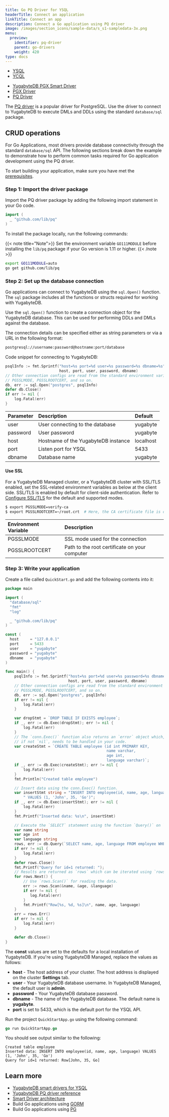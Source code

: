 ```yaml
---
title: Go PQ Driver for YSQL
headerTitle: Connect an application
linkTitle: Connect an app
description: Connect a Go application using PQ driver
image: /images/section_icons/sample-data/s_s1-sampledata-3x.png
menu:
  preview:
    identifier: pq-driver
    parent: go-drivers
    weight: 420
type: docs
---
```


<ul class="nav nav-tabs-alt nav-tabs-yb" data-target="sql">
  <li class="active">
    <a href="../yb-pgx/" class="nav-link">
      YSQL
    </a>
  </li>
  <li>
    <a href="../ycql/" class="nav-link">
      YCQL
    </a>
  </li>
</ul>

<ul class="nav nav-tabs-alt nav-tabs-yb" data-target="driver">
  <li >
    <a href="../yb-pgx/" class="nav-link">
      <i class="icon-postgres" aria-hidden="true"></i>
      YugabyteDB PGX Smart Driver
    </a>
  </li>
  <li >
    <a href="../pgx/" class="nav-link">
      <i class="icon-postgres" aria-hidden="true"></i>
      PGX Driver
    </a>
  </li>

  <li >
    <a href="../pq/" class="nav-link active">
      <i class="icon-postgres" aria-hidden="true"></i>
      PQ Driver
    </a>
  </li>

</ul>

The [PQ driver](https://github.com/lib/pq/) is a popular driver for PostgreSQL. Use the driver to connect to YugabyteDB to execute DMLs and DDLs using the standard `database/sql` package.

## CRUD operations

For Go Applications, most drivers provide database connectivity through the standard `database/sql` API.
The following sections break down the example to demonstrate how to perform common tasks required for Go application development using the PQ driver.

To start building your application, make sure you have met the [prerequisites](../#prerequisites).

### Step 1: Import the driver package

Import the PQ driver package by adding the following import statement in your Go code.

```go
import (
  _ "github.com/lib/pq"
)
```

To install the package locally, run the following commands:

{{< note title="Note">}}
Set the  environment variable `GO111MODULE` before installing the `lib/pq` package if your Go version is 1.11 or higher.
{{< /note >}}

```sh
export GO111MODULE=auto
go get github.com/lib/pq
```

### Step 2: Set up the database connection

Go applications can connect to YugabyteDB using the `sql.Open()` function. The `sql` package includes all the functions or structs required for working with YugabyteDB.

Use the `sql.Open()` function to create a connection object for the YugabyteDB database. This can be used for performing DDLs and DMLs against the database.

The connection details can be specified either as string parameters or via a URL in the following format:

```sh
postgresql://username:password@hostname:port/database
```

Code snippet for connecting to YugabyteDB:

```go
psqlInfo := fmt.Sprintf("host=%s port=%d user=%s password=%s dbname=%s",
                        host, port, user, password, dbname)
// Other connection configs are read from the standard environment variables:
// PGSSLMODE, PGSSLROOTCERT, and so on.
db, err := sql.Open("postgres", psqlInfo)
defer db.Close()
if err != nil {
    log.Fatal(err)
}
```

| Parameter | Description | Default |
| :-------- | :---------- | :------ |
| user | User connecting to the database | yugabyte
| password | User password | yugabyte
| host | Hostname of the YugabyteDB instance | localhost
| port |  Listen port for YSQL | 5433
| dbname | Database name | yugabyte

#### Use SSL

For a YugabyteDB Managed cluster, or a YugabyteDB cluster with SSL/TLS enabled, set the SSL-related environment variables as below at the client side. SSL/TLS is enabled by default for client-side authentication. Refer to [Configure SSL/TLS](../../../reference/drivers/go/pq-reference/#ssl-modes) for the default and supported modes.

```sh
$ export PGSSLMODE=verify-ca
$ export PGSSLROOTCERT=~/root.crt  # Here, the CA certificate file is downloaded as `root.crt` under home directory. Modify your path accordingly.
```

| Environment Variable | Description |
| :---------- | :---------- |
| PGSSLMODE |  SSL mode used for the connection |
| PGSSLROOTCERT | Path to the root certificate on your computer |

### Step 3: Write your application

Create a file called `QuickStart.go` and add the following contents into it:

```go
package main

import (
  "database/sql"
  "fmt"
  "log"

  _ "github.com/lib/pq"
)

const (
  host     = "127.0.0.1"
  port     = 5433
  user     = "yugabyte"
  password = "yugabyte"
  dbname   = "yugabyte"
)

func main() {
    psqlInfo := fmt.Sprintf("host=%s port=%d user=%s password=%s dbname=%s",
                            host, port, user, password, dbname)
    // Other connection configs are read from the standard environment variables:
    // PGSSLMODE, PGSSLROOTCERT, and so on.
    db, err := sql.Open("postgres", psqlInfo)
    if err != nil {
        log.Fatal(err)
    }

    var dropStmt = `DROP TABLE IF EXISTS employee`;
    if _, err := db.Exec(dropStmt); err != nil {
        log.Fatal(err)
    }
    // The `conn.Exec()` function also returns an `error` object which,
    // if not `nil`, needs to be handled in your code.
    var createStmt = `CREATE TABLE employee (id int PRIMARY KEY,
                                             name varchar,
                                             age int,
                                             language varchar)`;
    if _, err := db.Exec(createStmt); err != nil {
        log.Fatal(err)
    }
    fmt.Println("Created table employee")

    // Insert data using the conn.Exec() function.
    var insertStmt string = "INSERT INTO employee(id, name, age, language)" +
        " VALUES (1, 'John', 35, 'Go')";
    if _, err := db.Exec(insertStmt); err != nil {
        log.Fatal(err)
    }
    fmt.Printf("Inserted data: %s\n", insertStmt)

    // Execute the `SELECT` statement using the function `Query()` on `db` instance.
    var name string
    var age int
    var language string
    rows, err := db.Query(`SELECT name, age, language FROM employee WHERE id = 1`)
    if err != nil {
        log.Fatal(err)
    }
    defer rows.Close()
    fmt.Printf("Query for id=1 returned: ");
    // Results are returned as `rows` which can be iterated using `rows.next()` method.
    for rows.Next() {
        // Use `rows.Scan()` for reading the data.
        err := rows.Scan(&name, &age, &language)
        if err != nil {
           log.Fatal(err)
        }
        fmt.Printf("Row[%s, %d, %s]\n", name, age, language)
    }
    err = rows.Err()
    if err != nil {
        log.Fatal(err)
    }

    defer db.Close()
}
```

The **const** values are set to the defaults for a local installation of YugabyteDB. If you're using YugabyteDB Managed, replace the values as follows:

- **host** - The host address of your cluster. The host address is displayed on the cluster **Settings** tab.
- **user** - Your YugabyteDB database username. In YugabyteDB Managed, the default user is **admin**.
- **password** - Your YugabyteDB database password.
- **dbname** - The name of the YugabyteDB database. The default name is **yugabyte**.
- **port** is set to 5433, which is the default port for the YSQL API.

Run the project `QuickStartApp.go` using the following command:

```go
go run QuickStartApp.go
```

You should see output similar to the following:

```output
Created table employee
Inserted data: INSERT INTO employee(id, name, age, language) VALUES (1, 'John', 35, 'Go')
Query for id=1 returned: Row[John, 35, Go]
```

## Learn more

- [YugabyteDB smart drivers for YSQL](../../smart-drivers/)
- [YugabyteDB PQ driver reference](../../../reference/drivers/go/pq-reference/)
- [Smart Driver architecture](https://github.com/yugabyte/yugabyte-db/blob/master/architecture/design/smart-driver.md)
- Build Go applications using [GORM](../gorm/)
- Build Go applications using [PG](../pg/)
